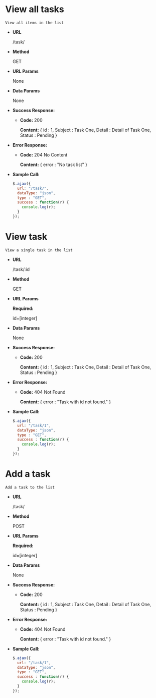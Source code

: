# View all tasks

    View all items in the list

* **URL**

  /task/

* **Method**
  
  GET

* **URL Params**

  None

* **Data Params**

  None

* **Success Response:**

  * **Code:** 200 
  
    **Content:** { id : 1, Subject : Task One, Detail : Detail of Task One, Status : Pending }

* **Error Response:**

  * **Code:** 204 No Content 
  
    **Content:** { error : "No task list" }

* **Sample Call:**

  ```javascript
  $.ajax({
    url: "/task/",
    dataType: "json",
    type : "GET",
    success : function(r) {
      console.log(r);
    }
  });
  ```
  
# View task

    View a single task in the list

* **URL**

  /task/:id

* **Method**
  
  GET

* **URL Params**

  **Required:**

  id=[integer]

* **Data Params**

  None

* **Success Response:**

  * **Code:** 200 
  
    **Content:** { id : 1, Subject : Task One, Detail : Detail of Task One, Status : Pending }

* **Error Response:**

  * **Code:** 404 Not Found
  
    **Content:** { error : "Task with id not found." }

* **Sample Call:**

  ```javascript
  $.ajax({
    url: "/task/1",
    dataType: "json",
    type : "GET",
    success : function(r) {
      console.log(r);
    }
  });
  ```
# Add a task

    Add a task to the list

* **URL**

  /task/

* **Method**
  
  POST

* **URL Params**

  **Required:**

  id=[integer]

* **Data Params**

  None

* **Success Response:**

  * **Code:** 200 
  
    **Content:** { id : 1, Subject : Task One, Detail : Detail of Task One, Status : Pending }

* **Error Response:**

  * **Code:** 404 Not Found
  
    **Content:** { error : "Task with id not found." }

* **Sample Call:**

  ```javascript
  $.ajax({
    url: "/task/1",
    dataType: "json",
    type : "GET",
    success : function(r) {
      console.log(r);
    }
  });
  ```

